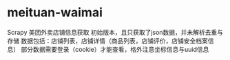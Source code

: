 # meituan-waimai
Scrapy 美团外卖店铺信息获取
初始版本，且只获取了json数据，并未解析去重与存储
数据包括：店铺列表，店铺详情（商品列表，店铺评价，店铺安全档案信息）
部分数据需要登录（cookie）才能查看，格外注意坐标信息与uuid信息
